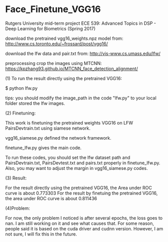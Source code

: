 # Face_Finetune_VGG16
Rutgers University mid-term project ECE 539: Advanced Topics in DSP - Deep Learning for Biometrics (Spring 2017)

download the pretrained vgg16_weights.npz model from: http://www.cs.toronto.edu/~frossard/post/vgg16/

download the lfw data and pair.txt from: http://vis-www.cs.umass.edu/lfw/

preprocessing crop the images using MTCNN: https://kpzhang93.github.io/MTCNN_face_detection_alignment/



(1) To run the result directly using the pretrained VGG16: 

$ python lfw.py 

tips: you should modify the image_path in the code "lfw.py" to your local folder stored the lfw images.




(2) Finetuning:

This work is finetuning the pretrained weights VGG16 on LFW PairsDevtrain.txt using siamese network. 

vgg16_siamese.py defined the network framework.

finetune_lfw.py gives the main code.

To run these codes, you should set the lfw dataset path and PairsDevtrain.txt, PairsDevtest.txt and pairs.txt properly in finetune_lfw.py. Also, you may want to adjust the margin in vgg16_siamese.py codes.

(3) Result:

For the result directly using the pretrained VGG16, the Area under ROC curve is about 0.773303
For the result by finetuing the pretrained VGG16, the area under ROC curve is about 0.811436

(4)Problem:

For now, the only problem I noticed is after several epochs, the loss goes to nan. I am still working on it and see what causes that. For some reason, people said it is based on the cuda driver and cudnn version. However, I am not sure, I will fix this in the future.
